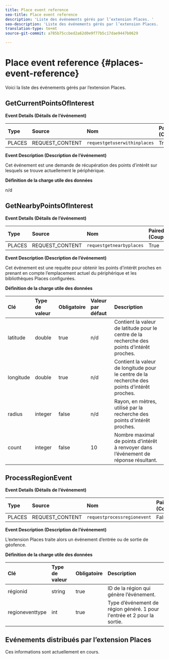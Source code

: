 ```yaml
---
title: Place event reference
seo-title: Place event reference
description: 'Liste des événements gérés par l’extension Places. '
seo-description: 'Liste des événements gérés par l’extension Places.  '
translation-type: tm+mt
source-git-commit: a785b75ccbed2a62d0e9f77b5c17dae9447b0629

---
```



# Place event reference {#places-event-reference}

Voici la liste des événements gérés par l’extension Places.

## GetCurrentPointsOfInterest

**Event Details (Détails de l’événement)**

| Type | Source | Nom | Paired (Couplé) |
| :--- | :--- | :--- | :--- |
| PLACES | REQUEST_CONTENT | `requestgetuserwithinplaces` | True |

**Event Description (Description de l’événement)**

Cet événement est une demande de récupération des points d’intérêt sur lesquels se trouve actuellement le périphérique.

**Définition de la charge utile des données**

n/d

## GetNearbyPointsOfInterest

**Event Details (Détails de l’événement)**

| Type | Source | Nom | Paired (Couplé) |
| :--- | :--- | :--- | :--- |
| PLACES | REQUEST_CONTENT | `requestgetnearbyplaces` | True |

**Event Description (Description de l’événement)**

Cet événement est une requête pour obtenir les points d’intérêt proches en prenant en compte l’emplacement actuel du périphérique et les bibliothèques Places configurées.

**Définition de la charge utile des données**

| Clé | Type de valeur | Obligatoire | Valeur par défaut | Description |
| :--- | :--- | :--- | :--- | :--- |
| latitude | double | true | n/d | Contient la valeur de latitude pour le centre de la recherche des points d’intérêt proches. |
| longitude | double | true | n/d | Contient la valeur de longitude pour le centre de la recherche des points d’intérêt proches. |
| radius | integer | false | n/d | Rayon, en mètres, utilisé par la recherche des points d'intérêt proches. |
| count | integer | false | 10 | Nombre maximal de points d’intérêt à renvoyer dans l’événement de réponse résultant. |

## ProcessRegionEvent

**Event Details (Détails de l’événement)**

| Type | Source | Nom | Paired (Couplé) |
| :--- | :--- | :--- | :--- |
| PLACES | REQUEST_CONTENT | `requestprocessregionevent` | False |

**Event Description (Description de l’événement)**

L’extension Places traite alors un événement d’entrée ou de sortie de géofence.

**Définition de la charge utile des données**

| Clé | Type de valeur | Obligatoire | Description |
| :--- | :--- | :--- | :--- |
| régionid | string | true | ID de la région qui génère l’événement. |
| regioneventtype | int | true | Type d’événement de région généré. 1 pour l'entrée et 2 pour la sortie. |

## Evénements distribués par l’extension Places

Ces informations sont actuellement en cours.

